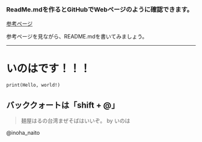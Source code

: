 ### ReadMe.mdを作るとGitHubでWebページのように確認できます。

[参考ページ](https://qiita.com/tbpgr/items/989c6badefff69377da7)

参考ページを見ながら、README.mdを書いてみましょう。
___
# いのはです！！！

```
print(Hello, world!)
```

## バッククォートは「shift + @」

> 麺屋はるの台湾まぜそばはいいぞ。
> by いのは

@inoha_naito
